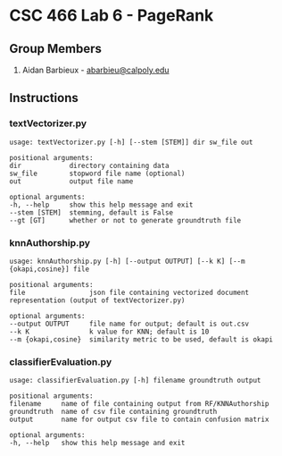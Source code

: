 # CSC 466 Lab 6 - PageRank

## Group Members
1. Aidan Barbieux - abarbieu@calpoly.edu

## Instructions 

### textVectorizer.py
    usage: textVectorizer.py [-h] [--stem [STEM]] dir sw_file out

    positional arguments:
    dir            directory containing data
    sw_file        stopword file name (optional)
    out            output file name

    optional arguments:
    -h, --help     show this help message and exit
    --stem [STEM]  stemming, default is False
    --gt [GT]      whether or not to generate groundtruth file  

### knnAuthorship.py
    usage: knnAuthorship.py [-h] [--output OUTPUT] [--k K] [--m {okapi,cosine}] file

    positional arguments:
    file                json file containing vectorized document representation (output of textVectorizer.py)

    optional arguments:
    --output OUTPUT     file name for output; default is out.csv
    --k K               k value for KNN; default is 10
    --m {okapi,cosine}  similarity metric to be used, default is okapi

### classifierEvaluation.py
    usage: classifierEvaluation.py [-h] filename groundtruth output

    positional arguments:
    filename     name of file containing output from RF/KNNAuthorship
    groundtruth  name of csv file containing groundtruth
    output       name for output csv file to contain confusion matrix

    optional arguments:
    -h, --help   show this help message and exit
